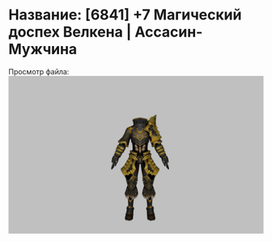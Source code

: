 # Название: [6841] +7 Магический доспех Велкена | Ассасин-Мужчина

Просмотр файла:
![p060023.png](p060023.png)